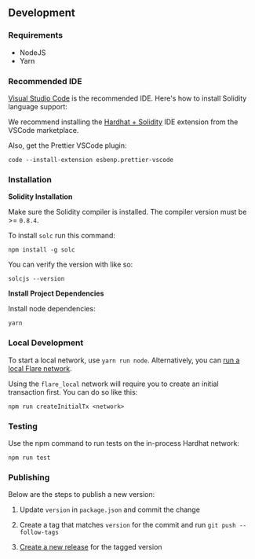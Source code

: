 ## Development

### Requirements

- NodeJS
- Yarn

### Recommended IDE

[Visual Studio Code](https://code.visualstudio.com/) is the recommended IDE. Here's how to install Solidity language support:

We recommend installing the [Hardhat + Solidity](https://marketplace.visualstudio.com/items?itemName=NomicFoundation.hardhat-solidity) IDE extension from the VSCode marketplace.

Also, get the Prettier VSCode plugin:

```
code --install-extension esbenp.prettier-vscode
```

### Installation

**Solidity Installation**

Make sure the Solidity compiler is installed. The compiler version must be >= `0.8.4`.

To install `solc` run this command:

```
npm install -g solc
```

You can verify the version with like so:

```
solcjs --version
```

**Install Project Dependencies**

Install node dependencies:

```
yarn
```

### Local Development

To start a local network, use `yarn run node`. Alternatively, you can [run a local Flare network](https://gitlab.com/flarenetwork/flare).

Using the `flare_local` network will require you to create an initial transaction first. You can do so like this:

```
npm run createInitialTx <network>
```

### Testing

Use the npm command to run tests on the in-process Hardhat network:

```
npm run test
```

### Publishing

Below are the steps to publish a new version:

1. Update `version` in `package.json` and commit the change

2. Create a tag that matches `version` for the commit and run `git push --follow-tags`

3. [Create a new release](https://github.com/trustline-inc/probity/releases/new) for the tagged version
